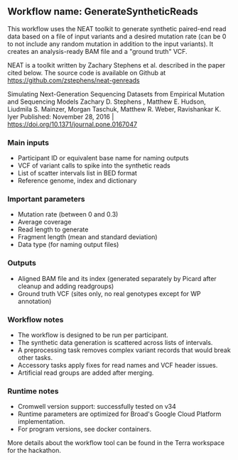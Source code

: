 ## Workflow name: GenerateSyntheticReads

 This workflow uses the NEAT toolkit to generate synthetic paired-end read data based on a file of input variants
 and a desired mutation rate (can be 0 to not include any random mutation in addition to the input variants).
 It creates an analysis-ready BAM file and a "ground truth" VCF.

 NEAT is a toolkit written by Zachary Stephens et al. described in the paper cited below. The source code is
 available on Github at https://github.com/zstephens/neat-genreads

 Simulating Next-Generation Sequencing Datasets from Empirical Mutation and Sequencing Models
 Zachary D. Stephens , Matthew E. Hudson, Liudmila S. Mainzer, Morgan Taschuk, Matthew R. Weber, Ravishankar K. Iyer
 Published: November 28, 2016 | https://doi.org/10.1371/journal.pone.0167047

### Main inputs
 - Participant ID or equivalent base name for naming outputs
 - VCF of variant calls to spike into the synthetic reads
 - List of scatter intervals list in BED format
 - Reference genome, index and dictionary

### Important parameters
 - Mutation rate (between 0 and 0.3)
 - Average coverage
 - Read length to generate
 - Fragment length (mean and standard deviation)
 - Data type (for naming output files)

### Outputs
 - Aligned BAM file and its index (generated separately by Picard after cleanup and adding readgroups)
 - Ground truth VCF (sites only, no real genotypes except for WP annotation)

### Workflow notes
 - The workflow is designed to be run per participant.
 - The synthetic data generation is scattered across lists of intervals.
 - A preprocessing task removes complex variant records that would break other tasks.
 - Accessory tasks apply fixes for read names and VCF header issues.
 - Artificial read groups are added after merging.

### Runtime notes
 - Cromwell version support: successfully tested on v34
 - Runtime parameters are optimized for Broad's Google Cloud Platform implementation.
 - For program versions, see docker containers.

More details about the workflow tool can be found in the Terra workspace for the hackathon.
